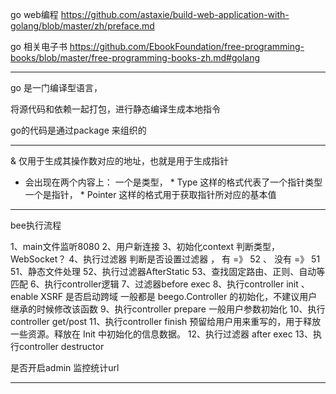 
go web编程
https://github.com/astaxie/build-web-application-with-golang/blob/master/zh/preface.md

go 相关电子书
https://github.com/EbookFoundation/free-programming-books/blob/master/free-programming-books-zh.md#golang


---

go 是一门编译型语言，

将源代码和依赖一起打包，进行静态编译生成本地指令

go的代码是通过package 来组织的



--- 

& 仅用于生成其操作数对应的地址，也就是用于生成指针
* 会出现在两个内容上：
一个是类型， * Type 这样的格式代表了一个指针类型
一个是指针， * Pointer 这样的格式用于获取指针所对应的基本值


---



bee执行流程

1、main文件监听8080
2、用户新连接
3、初始化context
    判断类型，WebSocket？ 
4、执行过滤器
    判断是否设置过滤器 ， 有 =》 52  、 没有 =》 51
51、静态文件处理
52、执行过滤器AfterStatic
53、查找固定路由、正则、自动等匹配
6、执行controller逻辑
7、过滤器before exec
8、执行controller init 、 enable XSRF 是否启动跨域
    一般都是 beego.Controller 的初始化，不建议用户继承的时候修改该函数
9、执行controller prepare 
    一般用户参数初始化
10、执行controller  get/post
11、执行controller finish
    预留给用户用来重写的，用于释放一些资源。释放在 Init 中初始化的信息数据。
12、执行过滤器 after exec
13、执行controller  destructor

是否开启admin
监控统计url

---



